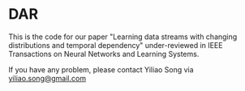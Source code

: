 # DAR
This is the code for our paper "Learning data streams with changing distributions and temporal dependency" under-reviewed in IEEE Transactions on Neural Networks and Learning Systems.

If you have any problem, please contact Yiliao Song via yiliao.song@gmail.com
